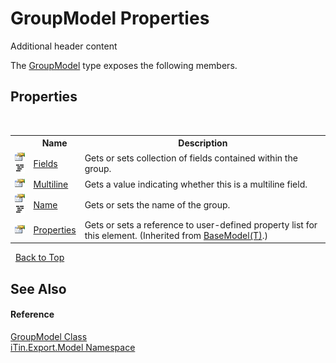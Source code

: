 # GroupModel Properties
Additional header content 

The <a href="T_iTin_Export_Model_GroupModel">GroupModel</a> type exposes the following members.


## Properties
&nbsp;<table><tr><th></th><th>Name</th><th>Description</th></tr><tr><td>![Public property](media/pubproperty.gif "Public property")![Code example](media/CodeExample.png "Code example")</td><td><a href="P_iTin_Export_Model_GroupModel_Fields">Fields</a></td><td>
Gets or sets collection of fields contained within the group.</td></tr><tr><td>![Public property](media/pubproperty.gif "Public property")</td><td><a href="P_iTin_Export_Model_GroupModel_Multiline">Multiline</a></td><td>
Gets a value indicating whether this is a multiline field.</td></tr><tr><td>![Public property](media/pubproperty.gif "Public property")![Code example](media/CodeExample.png "Code example")</td><td><a href="P_iTin_Export_Model_GroupModel_Name">Name</a></td><td>
Gets or sets the name of the group.</td></tr><tr><td>![Public property](media/pubproperty.gif "Public property")</td><td><a href="P_iTin_Export_Model_BaseModel_1_Properties">Properties</a></td><td>
Gets or sets a reference to user-defined property list for this element.
 (Inherited from <a href="T_iTin_Export_Model_BaseModel_1">BaseModel(T)</a>.)</td></tr></table>&nbsp;
<a href="#groupmodel-properties">Back to Top</a>

## See Also


#### Reference
<a href="T_iTin_Export_Model_GroupModel">GroupModel Class</a><br /><a href="N_iTin_Export_Model">iTin.Export.Model Namespace</a><br />
